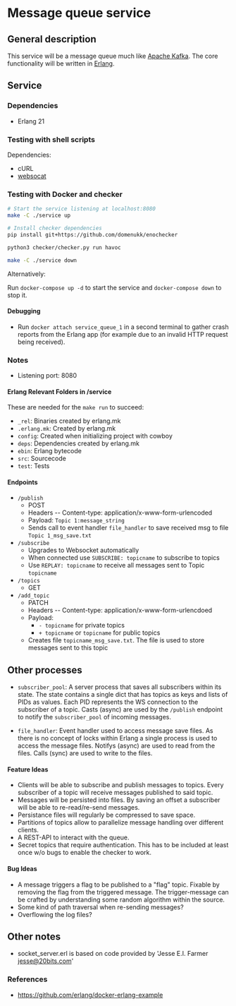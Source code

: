 Message queue service
=====================

General description
-------------------

This service will be a message queue much like [Apache Kafka](https://kafka.apache.org/). The core functionality will be written in [Erlang](https://www.erlang.org/).

Service
-------

### Dependencies

-	Erlang 21

### Testing with shell scripts

Dependencies:

-	cURL
-	[websocat](https://github.com/vi/websocat)

### Testing with Docker and checker

```sh
# Start the service listening at localhost:8080
make -C ./service up

# Install checker dependencies
pip install git+https://github.com/domenukk/enochecker

python3 checker/checker.py run havoc

make -C ./service down
```

Alternatively:

Run `docker-compose up -d` to start the service and `docker-compose down` to stop it.

#### Debugging

-	Run `docker attach service_queue_1` in a second terminal to gather crash reports from the Erlang app (for example due to an invalid HTTP request being received).

### Notes

-	Listening port: 8080

#### Erlang Relevant Folders in /service

These are needed for the `make run` to succeed:

-	`_rel`: Binaries created by erlang.mk
-	`.erlang.mk`: Created by erlang.mk
-	`config`: Created when initializing project with cowboy
-	`deps`: Dependencies created by erlang.mk
-	`ebin`: Erlang bytecode
-	`src`: Sourcecode
-	`test`: Tests

#### Endpoints

-	`/publish`
	-	POST
	-	Headers -- Content-type: application/x-www-form-urlencoded
	-	Payload: `Topic 1:message_string`
	-	Sends call to event handler `file_handler` to save received msg to file `Topic 1_msg_save.txt`
-	`/subscribe`
	-	Upgrades to Websocket automatically
	-	When connected use `SUBSCRIBE: topicname` to subscribe to topics
	-	Use `REPLAY: topicname` to receive all messages sent to Topic `topicname`
-	`/topics`
	-	GET
-	`/add_topic`
	-	PATCH
	-	Headers -- Content-type: application/x-www-form-urlencdoed
	-	Payload:
		-	`- topicname` for private topics
		-	`+ topicname` or `topicname` for public topics
	-	Creates file `topicname_msg_save.txt`. The file is used to store messages sent to this topic

Other processes
---------------

-	`subscriber_pool`: A server process that saves all subscribers within its state. The state contains a single dict that has topics as keys and lists of PIDs as values. Each PID represents the WS connection to the subscriber of a topic. Casts (async) are used by the `/publish` endpoint to notify the `subscriber_pool` of incoming messages.

-	`file_handler`: Event handler used to access message save files. As there is no concept of locks within Erlang a single process is used to access the message files. Notifys (async) are used to read from the files. Calls (sync) are used to write to the files.

#### Feature Ideas

-	Clients will be able to subscribe and publish messages to topics. Every subscriber of a topic will receive messages published to said topic.
-	Messages will be persisted into files. By saving an offset a subscriber will be able to re-read/re-send messages.
-	Persistance files will regularly be compressed to save space.
-	Partitions of topics allow to parallelize message handling over different clients.
-	A REST-API to interact with the queue.
-	Secret topics that require authentication. This has to be included at least once w/o bugs to enable the checker to work.

#### Bug Ideas

-	A message triggers a flag to be published to a "flag" topic. Fixable by removing the flag from the triggered message. The trigger-message can be crafted by understanding some random algorithm within the source.
-	Some kind of path traversal when re-sending messages?
-	Overflowing the log files?

Other notes
-----------

-	socket_server.erl is based on code provided by 'Jesse E.I. Farmer jesse@20bits.com'

### References

-	https://github.com/erlang/docker-erlang-example
